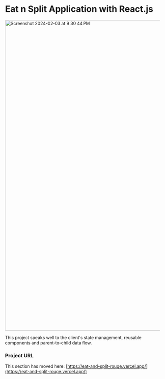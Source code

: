 
# Eat n Split Application with React.js

<img width="1008" alt="Screenshot 2024-02-03 at 9 30 44 PM" src="https://github.com/folaranmi/eat-and-split/assets/6519858/1962bb10-7c9a-49a3-bd11-eab1dcd945eb">

This project speaks well to the client's state management, reusable components and parent-to-child data flow.


### Project URL

This section has moved here: [https://eat-and-split-rouge.vercel.app/](https://eat-and-split-rouge.vercel.app/)
